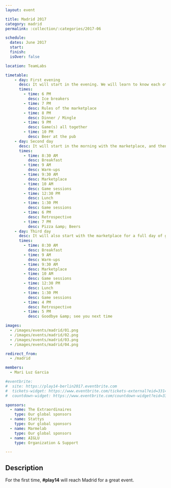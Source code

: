 ```yaml
---
layout: event

title: Madrid 2017
category: madrid
permalink: :collection/:categories/2017-06

schedule:
  dates: June 2017
  start: 
  finish: 
  isOver: false

location: TeamLabs

timetable:
    - day: First evening
      desc: It will start in the evening. We will learn to know each other and share a nice dinner all together.
      times:
        - time: 6 PM
          desc: Ice breakers
        - time: 7 PM
          desc: Rules of the marketplace
        - time: 8 PM
          desc: Dinner / Mingle
        - time: 9 PM
          desc: Game(s) all together
        - time: 10 PM
          desc: Beer at the pub
    - day: Second day
      desc: It will start in the morning with the marketplace, and then we will play games all day long.
      times:
        - time: 8:30 AM
          desc: Breakfast
        - time: 9 AM
          desc: Warm-ups
        - time: 9:30 AM
          desc: Marketplace
        - time: 10 AM
          desc: Game sessions
        - time: 12:30 PM
          desc: Lunch
        - time: 1:30 PM
          desc: Game sessions
        - time: 6 PM
          desc: Retrospective
        - time: 7 PM
          desc: Pizza &amp; Beers
    - day: Third day
      desc: It will also start with the marketplace for a full day of games. Whoever needs to catch a plane can leave earlier.
      times:
        - time: 8:30 AM
          desc: Breakfast
        - time: 9 AM
          desc: Warm-ups
        - time: 9:30 AM
          desc: Marketplace
        - time: 10 AM
          desc: Game sessions
        - time: 12:30 PM
          desc: Lunch
        - time: 1:30 PM
          desc: Game sessions
        - time: 4 PM
          desc: Retrospective
        - time: 5 PM
          desc: Goodbye &amp; see you next time

images:
  - /images/events/madrid/01.png
  - /images/events/madrid/02.png
  - /images/events/madrid/03.png
  - /images/events/madrid/04.png

redirect_from:
  - /madrid

members:
  - Mari Luz Garcia

#eventbrite: 
#  site: https://play14-berlin2017.eventbrite.com
#  tickets-widget: https://www.eventbrite.com/tickets-external?eid=33143290474&ref=etckt
#  countdown-widget: https://www.eventbrite.com/countdown-widget?eid=33143290474

sponsors:
  - name: The Extraordinaires
    type: Our global sponsors
  - name: Stattys
    type: Our global sponsors
  - name: Marmelab
    type: Our global sponsors
  - name: AIGLU
    type: Organization & Support

---
```


## Description
For the first time, **#play14** will reach Madrid for a great event.
